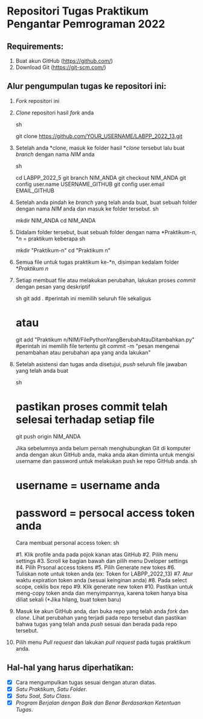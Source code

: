 # Repositori Tugas Praktikum Pengantar Pemrograman 2022

## Requirements:
1. Buat akun GitHub (https://github.com/)
2. Download Git (https://git-scm.com/)

## Alur pengumpulan tugas ke repositori ini:

1. *Fork* repositori ini

2. *Clone* repositori hasil *fork* anda

   sh

   git clone https://github.com/YOUR_USERNAME/LABPP_2022_13.git

   

3. Setelah anda *clone, masuk ke folder hasil **clone* tersebut lalu buat *branch* dengan nama *NIM* anda

   sh

   cd LABPP_2022_5
   git branch NIM_ANDA
   git checkout NIM_ANDA
   git config user.name USERNAME_GITHUB
   git config user.email EMAIL_GITHUB

   

4. Setelah anda pindah ke *branch* yang telah anda buat, buat sebuah folder dengan nama *NIM* anda dan masuk ke folder tersebut.
   sh

   mkdir NIM_ANDA
   cd NIM_ANDA

   


5. Didalam folder tersebut, buat sebuah folder dengan nama *Praktikum-n, **n* = praktikum keberapa
   sh

   mkdir "Praktikum-n"
   cd "Praktikum n"

   

7. Semua file untuk tugas praktikum ke-*n, disimpan kedalam folder **Praktikum n*
8. Setiap membuat file atau melakukan perubahan, lakukan proses *commit* dengan pesan yang deskriptif

   sh
   git add . #perintah ini memilih seluruh file sekaligus
   # atau
   git add "Praktikum n/NIM/FilePythonYangBerubahAtauDitambahkan.py" #perintah ini memilih file tertentu
   git commit -m "pesan mengenai penambahan atau perubahan apa yang anda lakukan"
   
   

8. Setelah asistensi dan tugas anda disetujui, *push* seluruh file jawaban yang telah anda buat

   sh

   # pastikan proses commit telah selesai terhadap setiap file
   git push origin NIM_ANDA

   
   
   Jika sebelumnya anda belum pernah menghubungkan Git di komputer anda dengan akun GitHub anda, maka anda akan diminta untuk mengisi username dan password untuk
   melakukan push ke repo GitHub anda.
   sh

   # username = username anda
   # password = persocal access token anda

   
   
   Cara membuat personal access token:
   sh
   
   #1. Klik profile anda pada pojok kanan atas GitHub
   #2. Pilih menu settings
   #3. Scroll ke bagian bawah dan pilih menu Dveloper settings
   #4. Pilih Prsonal access tokens
   #5. Pilih Generate new tokes
   #6. Tuliskan note untuk token anda (ex: Token for LABPP_2022_13)
   #7. Atur waktu expiration token anda (sesuai keinginan anda)
   #8. Pada select scope, ceklis box repo
   #9. Klik generate new token
   #10. Pastikan untuk meng-copy token anda dan menyimpannya, karena token hanya bisa diliat sekali (*Jika hilang, buat token baru)

   
   
9. Masuk ke akun GitHub anda, dan buka repo yang telah anda *fork* dan *clone*. Lihat perubahan yang terjadi pada repo tersebut dan pastikan bahwa tugas yang
   telah anda *push* sesuai dan berada pada repo tersebut.
   
10. Pilih menu *Pull request* dan lakukan *pull request* pada tugas praktikum anda.


## Hal-hal yang harus diperhatikan:

- [x] Cara mengumpulkan tugas sesuai dengan aturan diatas.
- [x] *Satu Praktikum, Satu Folder*.
- [x] *Satu Soal, Satu Class*.
- [x] *Program Berjalan dengan Baik dan Benar Berdasarkan Ketentuan Tugas*.
